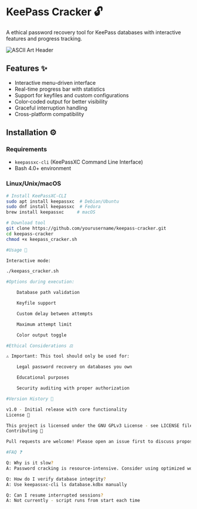 # KeePass Cracker 🔓

A ethical password recovery tool for KeePass databases with interactive features and progress tracking.

![ASCII Art Header](assets/header.png)

## Features ✨
- Interactive menu-driven interface
- Real-time progress bar with statistics
- Support for keyfiles and custom configurations
- Color-coded output for better visibility
- Graceful interruption handling
- Cross-platform compatibility

## Installation ⚙️

### Requirements
- `keepassxc-cli` (KeePassXC Command Line Interface)
- Bash 4.0+ environment

### Linux/Unix/macOS
```bash
# Install KeePassXC-CLI
sudo apt install keepassxc  # Debian/Ubuntu
sudo dnf install keepassxc  # Fedora
brew install keepassxc     # macOS

# Download tool
git clone https://github.com/yourusername/keepass-cracker.git
cd keepass-cracker
chmod +x keepass_cracker.sh

#Usage 🚀

Interactive mode:

./keepass_cracker.sh

#Options during execution:

    Database path validation

    Keyfile support

    Custom delay between attempts

    Maximum attempt limit

    Color output toggle

#Ethical Considerations ⚖️

⚠️ Important: This tool should only be used for:

    Legal password recovery on databases you own

    Educational purposes

    Security auditing with proper authorization

#Version History 📜

v1.0 - Initial release with core functionality
License 📄

This project is licensed under the GNU GPLv3 License - see LICENSE file for details.
Contributing 🤝

Pull requests are welcome! Please open an issue first to discuss proposed changes.

#FAQ ❓

Q: Why is it slow?
A: Password cracking is resource-intensive. Consider using optimized wordlists.

Q: How do I verify database integrity?
A: Use keepassxc-cli ls database.kdbx manually

Q: Can I resume interrupted sessions?
A: Not currently - script runs from start each time

